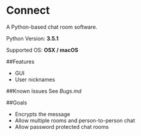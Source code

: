 # Connect

A Python-based chat room software.

Python Version: **3.5.1**

Supported OS: **OSX / macOS**

##Features
* GUI
* User nicknames

##Known Issues
See *Bugs.md*

##Goals
* Encrypts the message
* Allow multiple rooms and person-to-person chat
* Allow password protected chat rooms

